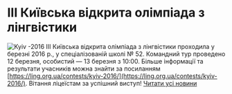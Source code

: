 # III Київська відкрита олімпіада з лінгвістики
![Kyiv -2016](/images/iii-київська-відкрита-олімпіада-з-лінгвістики/kyiv-2016_365x214.jpg)
III Київська відкрита олімпіада з лінгвістики проходила у березні 2016 р., у спеціалізованій школі № 52. Командний тур проведено 12 березня, особистий — 13 березня з 10:00.
Більше інформації та результати учасників можна знайти за посиланням [https://ling.org.ua/contests/kyiv-2016/](https://ling.org.ua/contests/kyiv-2016/).
Вітання ліцеїстам за успішний виступ!
[Читати усі новини](/news)


